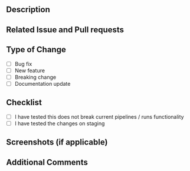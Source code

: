## Description

<!-- Please provide a brief description of the changes made in this pull request. Include any relevant context or reasoning for the changes. -->

## Related Issue and Pull requests

<!-- Link to any related issues using the format #<issue-number> -->

## Type of Change

<!-- Please delete options that are not relevant -->

- [ ] Bug fix
- [ ] New feature
- [ ] Breaking change
- [ ] Documentation update

## Checklist

<!-- Please ensure the following are completed before submitting the PR -->

- [ ] I have tested this does not break current pipelines / runs functionality
- [ ] I have tested the changes on staging

## Screenshots (if applicable)

<!-- Include any screenshots that might help explain the changes or provide visual context -->

## Additional Comments

<!-- Add any additional context or information that reviewers might need to know regarding this PR -->
